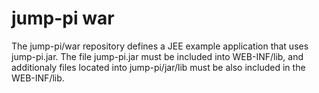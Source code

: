 # jump-pi war

The jump-pi/war repository defines a JEE example application that uses jump-pi.jar. The file jump-pi.jar must be included into WEB-INF/lib, and additionaly files located into jump-pi/jar/lib must be also included in the WEB-INF/lib.

